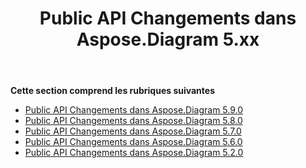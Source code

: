 ﻿---
title: Public API Changements dans Aspose.Diagram 5.xx
type: docs
weight: 40
url: /fr/net/public-api-changes-in-aspose-diagram-5-x-x/
---
**Cette section comprend les rubriques suivantes**
- [Public API Changements dans Aspose.Diagram 5.9.0](/diagram/fr/net/public-api-changes-in-aspose-diagram-5-9-0/)
- [Public API Changements dans Aspose.Diagram 5.8.0](/diagram/fr/net/public-api-changes-in-aspose-diagram-5-8-0/)
- [Public API Changements dans Aspose.Diagram 5.7.0](/diagram/fr/net/public-api-changes-in-aspose-diagram-5-7-0/)
- [Public API Changements dans Aspose.Diagram 5.6.0](/diagram/fr/net/public-api-changes-in-aspose-diagram-5-6-0/)
- [Public API Changements dans Aspose.Diagram 5.2.0](/diagram/fr/net/public-api-changes-in-aspose-diagram-5-2-0/)
